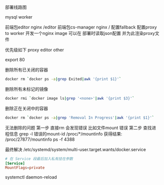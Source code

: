 部署线路图

mysql
worker

前端包editor nginx /editor
前端包cs-manager nginx /
配置fallback
配置proxy to worker
开发一个nginx image 可以在 部署时读取json配置 并为此渲染proxy文件

优先级如下
proxy
editor
other  

export 80


删除所有已关闭的容器
```bash
docker rm `docker ps -a|grep Exited|awk '{print $1}'`
```
删除所有未标记的镜像
```bash
docker rmi `docker image ls|grep '<none>'|awk '{print $3}'`
```

删除正在关闭中的容器
```bash
docker rm `docker ps -a|grep 'Removal In Progress'|awk '{print $1}'`
```

无法删除的问题
第一步 直接rm 会发现错误 比如文件mount 错误
第二步 查找进程信息
grep -l 错误的mount-id /proc/*/mountinfo
获得结果: /proc/27877/mountinfo
ps -f 4388


最终解决 /etc/systemd/system/multi-user.target.wants/docker.service
```conf
# 在 Service 段最后加入私有挂在参数
[Service]
MountFlags=private
```
systemctl daemon-reload